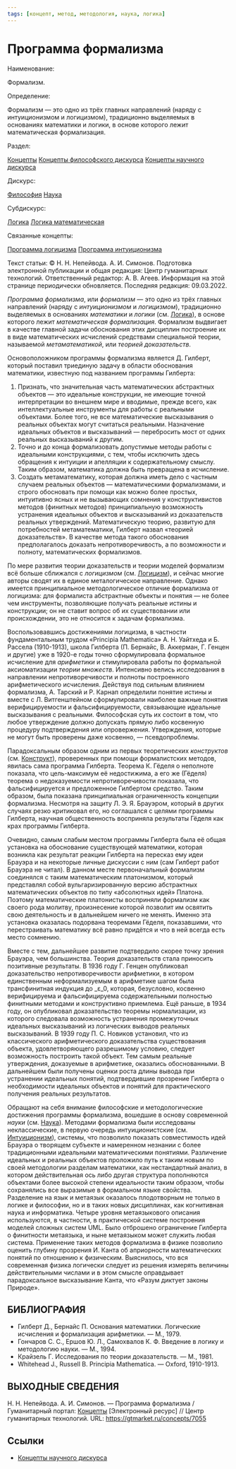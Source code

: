 ```yaml
---
tags: [концепт, метод, методология, наука, логика]
---
```

# Программа формализма

Наименование:

Формализм.

Определение:

Формализм — это одно из трёх главных направлений (наряду с интуиционизмом и логицизмом), традиционно выделяемых в основаниях математики и логики, в основе которого лежит математическая формализация.

Раздел:

[Концепты](https://gtmarket.ru/concepts/)  [Концепты философского дискурса](https://gtmarket.ru/concepts/philosophical-concepts) [Концепты научного дискурса](https://gtmarket.ru/concepts/scientific-concepts)

Дискурс:

[Философия](https://gtmarket.ru/concepts/6862) [Наука](https://gtmarket.ru/concepts/6860)

Субдискурс:

[Логика](https://gtmarket.ru/concepts/6892) [Логика математическая](https://gtmarket.ru/concepts/7027)

Связанные концепты:

[Программа логицизма](https://gtmarket.ru/concepts/7054) [Программа интуиционизма](https://gtmarket.ru/concepts/7056)

Текст статьи: © Н. Н. Непейвода. А. И. Симонов. Подготовка электронной публикации и общая редакция: Центр гуманитарных технологий. Ответственный редактор: А. В. Агеев. Информация на этой странице периодически обновляется. Последняя редакция: 09.03.2022.

_Программа формализма_, или _формализм_ — это одно из трёх главных направлений (наряду с _интуиционизмом_ и _логицизмом_), традиционно выделяемых в основаниях _математики_ и _логики_ (см. [Логика](https://gtmarket.ru/concepts/6892)), в основе которого лежит _математическая формализация_. Формализм выдвигает в качестве главной задачи обоснования этих дисциплин построение их в виде математических исчислений средствами специальной теории, называемой _метаматематикой_, или _теорией доказательств_.

Основоположником программы формализма является Д. Гилберт, который поставил триединую задачу в области обоснования математики, известную под названием программы Гилберта:

1. Признать, что значительная часть математических абстрактных объектов — это идеальные конструкции, не имеющие точной интерпретации во внешнем мире и вводимые, прежде всего, как интеллектуальные инструменты для работы с реальными объектами. Более того, не все математические высказывания о реальных объектах могут считаться реальными. Назначение идеальных объектов и высказываний — перебросить мост от одних реальных высказываний к другим.
2. Точно и до конца формализовать допустимые методы работы с идеальными конструкциями, с тем, чтобы исключить здесь обращения к интуиции и апелляции к содержательному смыслу. Таким образом, математика должна быть превращена в исчисление.
3. Создать метаматематику, которая должна иметь дело с частным случаем реальных объектов — математическими формализмами, и строго обосновать при помощи как можно более простых, интуитивно ясных и не вызывающих сомнения у конструктивистов методов (финитных методов) принципиальную возможность устранения идеальных объектов и высказываний из доказательств реальных утверждений. Математическую теорию, развитую для потребностей метаматематики, Гилберт назвал «теорией доказательств». В качестве метода такого обоснования предполагалось доказать непротиворечивость, а по возможности и полноту, математических формализмов.

По мере развития теории доказательств и теории моделей формализм всё больше сближался с _логицизмом_ (см. [Логицизм](https://gtmarket.ru/concepts/7054)), и сейчас многие авторы сводят их в единое металогическое направление. Однако имеется принципиальное методологическое отличие формализма от логицизма: для формалиста абстрактные объекты и понятия — не более чем инструменты, позволяющие получать реальные истины и конструкции; он не ставит вопрос об их существовании или происхождении, это не относится к задачам формализма.

Воспользовавшись достижениями логицизма, в частности фундаментальным трудом «Princіріа Mathematica» А. Н. Уайтхеда и Б. Рассела (1910-1913), школа Гилберта (П. Бернайс, В. Аккерман, Г. Генцен и другие) уже в 1920-е годы точно сформулировала формальное исчисление для _арифметики_ и стимулировала работы по формальной аксиоматизации _теории множеств_. Интенсивно велись исследования в направлении непротиворечивости и полноты построенного арифметического исчисления. Действуя под сильным влиянием формализма, А. Тарский и Р. Карнап определили понятие истины и вместе с Л. Витгенштейном сформулировали наиболее важные понятия верифицируемости и фальсифицируемости, связывающие идеальные высказывания с реальными. Философская суть их состоит в том, что любое утверждение должно допускать прямую либо косвенную процедуру подтверждения или опровержения. Утверждения, которые не могут быть проверены даже косвенно, — псевдопроблемы.

Парадоксальным образом одним из первых теоретических _конструктов_ (см. [Конструкт](https://gtmarket.ru/concepts/6889)), проверенных при помощи формалистских методов, явилась сама программа Гилберта. Теорема К. Гёделя о неполноте показала, что цель-максимум её недостижима, а его же (Гёделя) теорема о недоказуемости непротиворечивости показала, что фальсифицируется и предложенное Гилбертом средство. Таким образом, была показана принципиальная ограниченность концепции формализма. Несмотря на защиту Л. Э. Я. Брауэром, который в других случаях резко критиковал его, но соглашался с целями программы Гилберта, научная общественность восприняла результаты Гёделя как крах программы Гилберта.

Очевидно, самым слабым местом программы Гилберта была её общая установка на обоснование существующей математики, которая возникла как результат реакции Гилберта на пересказ ему идеи Брауэра и на некоторые личные дискуссии с ним (сам Гилберт работ Брауэра не читал). В данном месте первоначальный формализм соединялся с таким математическим платонизмом, который представлял собой вульгаризированную версию абстрактных математических объектов по типу «абсолютных идей» Платона. Поэтому математические платонисты восприняли формализм как своего рода молитву, произнесение которой позволит им освятить свою деятельность и в дальнейшем ничего не менять. Именно эта установка оказалась подорвана теоремами Гёделя, показавшими, что перестраивать математику всё равно придётся и что в ней всегда есть место сомнению.

Вместе с тем, дальнейшее развитие подтвердило скорее точку зрения Брауэра, чем большинства. Теория доказательств стала приносить позитивные результаты. В 1936 году Г. Генцен опубликовал доказательство непротиворечивости арифметики, в котором единственным неформализуемым в арифметике шагом была трансфинитная индукция до _ε_0, которая, безусловно, косвенно верифицируема и фальсифицируема содержательными полностью финитными методами и конструктивно приемлема. Ещё раньше, в 1934 году, он опубликовал доказательство теоремы нормализации, из которого следовала возможность устранения промежуточных идеальных высказываний из логических выводов реальных высказываний. В 1939 году П. С. Новиков установил, что из классического арифметического доказательства существования объекта, удовлетворяющего разрешимому условию, следует возможность построить такой объект. Тем самым реальные утверждения, доказуемые в арифметике, оказались обоснованными. В дальнейшем были получены оценки роста длины вывода при устранении идеальных понятий, подтвердившие прозрение Гилберта о необходимости идеальных объектов и понятий для практического получения реальных результатов.

Обращают на себя внимание философские и методологические достижения программы формализма, вошедшие в основу современной _науки_ (см. [Наука](https://gtmarket.ru/concepts/6860)). Методами формализма были исследованы неклассические, в первую очередь интуиционистские (см. [Интуиционизм](https://gtmarket.ru/concepts/7056)), системы, что позволило показать совместимость идей Брауэра о творящем субъекте и намеренном незнании с более традиционными идеальными математическими понятиями. Различение идеальных и реальных объектов проложило путь к таким новым по своей методологии разделам математики, как нестандартный анализ, в котором действительная ось либо другая структура пополняются объектами более высокой степени идеальности таким образом, чтобы сохранялись все выразимые в формальном языке свойства. Разделение на язык и метаязык оказалось плодотворным не только в логике и философии, но и в таких новых дисциплинах, как когнитивная наука и информатика. Четыре уровня метаязыкового описания используются, в частности, в практической системе построения моделей сложных систем UML. Было отброшено ограничение Гилберта о финитности метаязыка, и ныне метаязыком может служить любая система. Применение таких методов формализма в физике позволило оценить глубину прозрения И. Канта об априорности математических понятий по отношению к физическим. Выяснилось, что вся современная физика логически следует из решения измерять величины действительными числами и в этом смысле оправдывает парадоксальное высказывание Канта, что «Разум диктует законы Природе».

## БИБЛИОГРАФИЯ

- Гилберт Д., Бернайс П. Основания математики. Логические исчисления и формализация арифметики. — М., 1979.
- Гончаров С. С., Ершов Ю. Л., Самохвалов К. Ф. Введение в логику и методологию науки. — М., 1994.
- Кpайзель Г. Исследования по теории доказательств. — М., 1981.
- Whitehead J., Russell В. Principia Mathematica. — Oxford, 1910-1913.

## ВЫХОДНЫЕ СВЕДЕНИЯ

Н. Н. Непейвода. А. И. Симонов. — Программа формализма / Гуманитарный портал: [Концепты](https://gtmarket.ru/concepts/) [Электронный ресурс] // Центр гуманитарных технологий. URL: <https://gtmarket.ru/concepts/7055>

## Ссылки

- [Концепты научного дискурса](Концепты%20научного%20дискурса.md)
